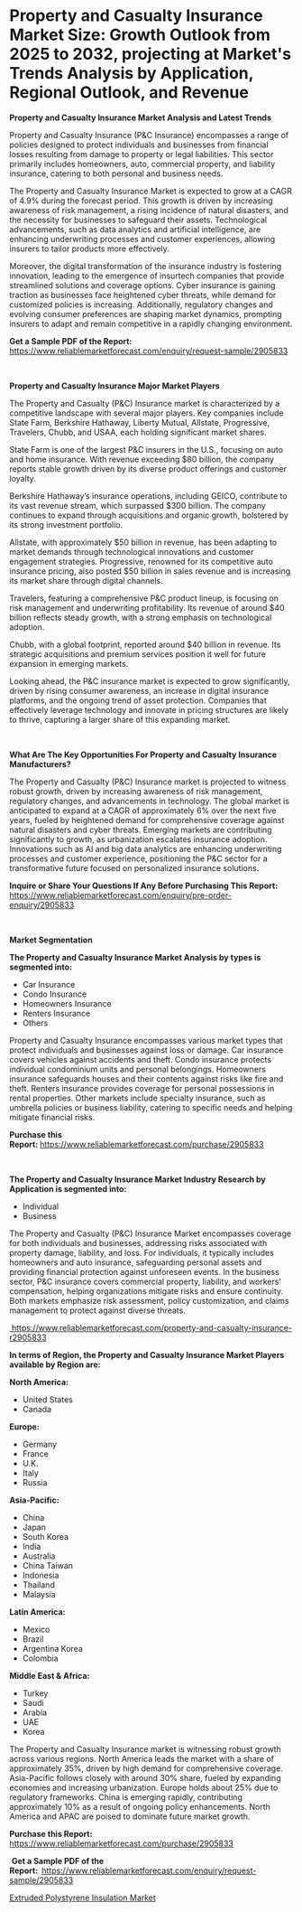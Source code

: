 <p><h1>Property and Casualty Insurance Market Size: Growth Outlook from 2025 to 2032, projecting at Market's Trends Analysis by Application, Regional Outlook, and Revenue</h1></p><p><strong>Property and Casualty Insurance Market Analysis and Latest Trends</strong></p>
<p><p>Property and Casualty Insurance (P&C Insurance) encompasses a range of policies designed to protect individuals and businesses from financial losses resulting from damage to property or legal liabilities. This sector primarily includes homeowners, auto, commercial property, and liability insurance, catering to both personal and business needs.</p><p>The Property and Casualty Insurance Market is expected to grow at a CAGR of 4.9% during the forecast period. This growth is driven by increasing awareness of risk management, a rising incidence of natural disasters, and the necessity for businesses to safeguard their assets. Technological advancements, such as data analytics and artificial intelligence, are enhancing underwriting processes and customer experiences, allowing insurers to tailor products more effectively.</p><p>Moreover, the digital transformation of the insurance industry is fostering innovation, leading to the emergence of insurtech companies that provide streamlined solutions and coverage options. Cyber insurance is gaining traction as businesses face heightened cyber threats, while demand for customized policies is increasing. Additionally, regulatory changes and evolving consumer preferences are shaping market dynamics, prompting insurers to adapt and remain competitive in a rapidly changing environment.</p></p>
<p><strong>Get a Sample PDF of the Report:&nbsp;</strong> <a href="https://www.reliablemarketforecast.com/enquiry/request-sample/2905833?utm_campaign=3108&utm_medium=2&utm_source=Github&utm_content=ia&utm_term=12032025&utm_id=property-and-casualty-insurance">https://www.reliablemarketforecast.com/enquiry/request-sample/2905833</a></p>
<p>&nbsp;</p>
<p><strong>Property and Casualty Insurance Major Market Players</strong></p>
<p><p>The Property and Casualty (P&C) Insurance market is characterized by a competitive landscape with several major players. Key companies include State Farm, Berkshire Hathaway, Liberty Mutual, Allstate, Progressive, Travelers, Chubb, and USAA, each holding significant market shares.</p><p>State Farm is one of the largest P&C insurers in the U.S., focusing on auto and home insurance. With revenue exceeding $80 billion, the company reports stable growth driven by its diverse product offerings and customer loyalty.</p><p>Berkshire Hathaway’s insurance operations, including GEICO, contribute to its vast revenue stream, which surpassed $300 billion. The company continues to expand through acquisitions and organic growth, bolstered by its strong investment portfolio.</p><p>Allstate, with approximately $50 billion in revenue, has been adapting to market demands through technological innovations and customer engagement strategies. Progressive, renowned for its competitive auto insurance pricing, also posted $50 billion in sales revenue and is increasing its market share through digital channels.</p><p>Travelers, featuring a comprehensive P&C product lineup, is focusing on risk management and underwriting profitability. Its revenue of around $40 billion reflects steady growth, with a strong emphasis on technological adoption.</p><p>Chubb, with a global footprint, reported around $40 billion in revenue. Its strategic acquisitions and premium services position it well for future expansion in emerging markets.</p><p>Looking ahead, the P&C insurance market is expected to grow significantly, driven by rising consumer awareness, an increase in digital insurance platforms, and the ongoing trend of asset protection. Companies that effectively leverage technology and innovate in pricing structures are likely to thrive, capturing a larger share of this expanding market.</p></p>
<p>&nbsp;</p>
<p><strong>What Are The Key Opportunities For Property and Casualty Insurance Manufacturers?</strong></p>
<p><p>The Property and Casualty (P&C) Insurance market is projected to witness robust growth, driven by increasing awareness of risk management, regulatory changes, and advancements in technology. The global market is anticipated to expand at a CAGR of approximately 6% over the next five years, fueled by heightened demand for comprehensive coverage against natural disasters and cyber threats. Emerging markets are contributing significantly to growth, as urbanization escalates insurance adoption. Innovations such as AI and big data analytics are enhancing underwriting processes and customer experience, positioning the P&C sector for a transformative future focused on personalized insurance solutions.</p></p>
<p><strong>Inquire or Share Your Questions If Any Before Purchasing This Report:</strong> <a href="https://www.reliablemarketforecast.com/enquiry/pre-order-enquiry/2905833?utm_campaign=3108&utm_medium=2&utm_source=Github&utm_content=ia&utm_term=12032025&utm_id=property-and-casualty-insurance">https://www.reliablemarketforecast.com/enquiry/pre-order-enquiry/2905833</a></p>
<p>&nbsp;</p>
<p><strong>Market Segmentation</strong></p>
<p><strong>The Property and Casualty Insurance Market Analysis by types is segmented into:</strong></p>
<p><ul><li>Car Insurance</li><li>Condo Insurance</li><li>Homeowners Insurance</li><li>Renters Insurance</li><li>Others</li></ul></p>
<p><p>Property and Casualty Insurance encompasses various market types that protect individuals and businesses against loss or damage. Car insurance covers vehicles against accidents and theft. Condo insurance protects individual condominium units and personal belongings. Homeowners insurance safeguards houses and their contents against risks like fire and theft. Renters insurance provides coverage for personal possessions in rental properties. Other markets include specialty insurance, such as umbrella policies or business liability, catering to specific needs and helping mitigate financial risks.</p></p>
<p><strong>Purchase this Report:&nbsp;</strong><a href="https://www.reliablemarketforecast.com/purchase/2905833?utm_campaign=3108&utm_medium=2&utm_source=Github&utm_content=ia&utm_term=12032025&utm_id=property-and-casualty-insurance">https://www.reliablemarketforecast.com/purchase/2905833</a></p>
<p>&nbsp;</p>
<p><strong>The Property and Casualty Insurance Market Industry Research by Application is segmented into:</strong></p>
<p><ul><li>Individual</li><li>Business</li></ul></p>
<p><p>The Property and Casualty (P&C) Insurance Market encompasses coverage for both individuals and businesses, addressing risks associated with property damage, liability, and loss. For individuals, it typically includes homeowners and auto insurance, safeguarding personal assets and providing financial protection against unforeseen events. In the business sector, P&C insurance covers commercial property, liability, and workers' compensation, helping organizations mitigate risks and ensure continuity. Both markets emphasize risk assessment, policy customization, and claims management to protect against diverse threats.</p></p>
<p><a href="https://www.reliablemarketforecast.com/property-and-casualty-insurance-r2905833?utm_campaign=3108&utm_medium=2&utm_source=Github&utm_content=ia&utm_term=12032025&utm_id=property-and-casualty-insurance">&nbsp;https://www.reliablemarketforecast.com/property-and-casualty-insurance-r2905833</a></p>
<p><strong>In terms of Region, the Property and Casualty Insurance Market Players available by Region are:</strong></p>
<p>
    <p> <strong> North America: </strong>
        <ul>
            <li>United States</li>
            <li>Canada</li>
        </ul>
        </p> 
    <p> <strong> Europe: </strong>
        <ul>
            <li>Germany</li>
            <li>France</li>
            <li>U.K.</li>
            <li>Italy</li>
            <li>Russia</li>
        </ul>
        </p> 
    <p> <strong> Asia-Pacific: </strong>
        <ul>
            <li>China</li>
            <li>Japan</li>
            <li>South Korea</li>
            <li>India</li>
            <li>Australia</li>
            <li>China Taiwan</li>
            <li>Indonesia</li>
            <li>Thailand</li>
            <li>Malaysia</li>
        </ul>
        </p> 
    <p> <strong> Latin America: </strong>
        <ul>
            <li>Mexico</li>
            <li>Brazil</li>
            <li>Argentina Korea</li>
            <li>Colombia</li>
        </ul>
        </p> 
    <p> <strong> Middle East & Africa: </strong>
        <ul>
            <li>Turkey</li>
            <li>Saudi</li>
            <li>Arabia</li>
            <li>UAE</li>
            <li>Korea</li>
        </ul>
    </p>
    </p>
<p><p>The Property and Casualty Insurance market is witnessing robust growth across various regions. North America leads the market with a share of approximately 35%, driven by high demand for comprehensive coverage. Asia-Pacific follows closely with around 30% share, fueled by expanding economies and increasing urbanization. Europe holds about 25% due to regulatory frameworks. China is emerging rapidly, contributing approximately 10% as a result of ongoing policy enhancements. North America and APAC are poised to dominate future market growth.</p></p>
<p><strong>Purchase this Report: </strong><a href="https://www.reliablemarketforecast.com/purchase/2905833?utm_campaign=3108&utm_medium=2&utm_source=Github&utm_content=ia&utm_term=12032025&utm_id=property-and-casualty-insurance">https://www.reliablemarketforecast.com/purchase/2905833</a></p>
<p>&nbsp;<strong>Get a Sample PDF of the Report:&nbsp;&nbsp;</strong><a href="https://www.reliablemarketforecast.com/enquiry/request-sample/2905833?utm_campaign=3108&utm_medium=2&utm_source=Github&utm_content=ia&utm_term=12032025&utm_id=property-and-casualty-insurance">https://www.reliablemarketforecast.com/enquiry/request-sample/2905833</a></p>
<p><strong></strong></p>
<p><p><a href="https://github.com/ParvinKhatun77/Market-Research-Report-List-1/blob/main/extruded-polystyrene-insulation-market.md?utm_campaign=3108&utm_medium=2&utm_source=Github&utm_content=ia&utm_term=12032025&utm_id=property-and-casualty-insurance">Extruded Polystyrene Insulation Market</a></p></p>